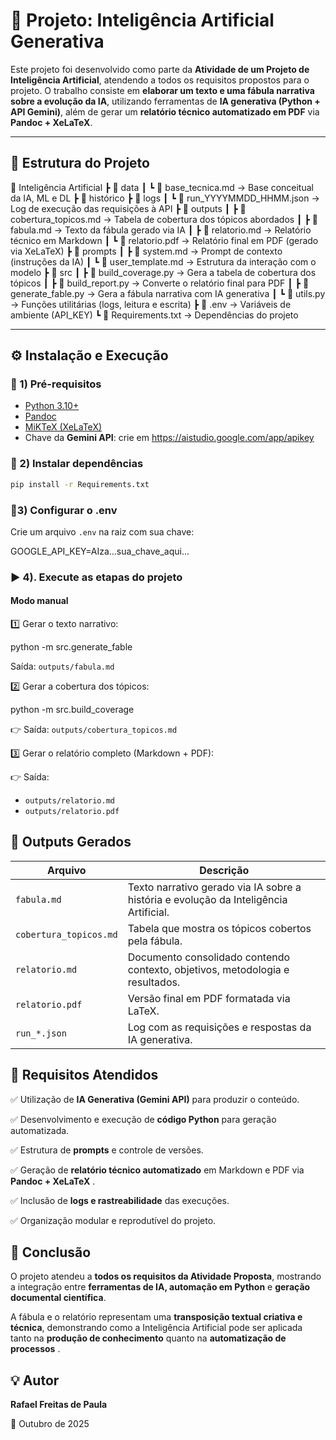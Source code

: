 # 🤖 Projeto: Inteligência Artificial Generativa

Este projeto foi desenvolvido como parte da **Atividade de um Projeto de Inteligência Artificial**, atendendo a todos os requisitos propostos para o projeto.
O trabalho consiste em **elaborar um texto e uma fábula narrativa sobre a evolução da IA**, utilizando ferramentas de **IA generativa (Python + API Gemini)**, além de gerar um **relatório técnico automatizado em PDF** via **Pandoc + XeLaTeX**.

---

## 📁 Estrutura do Projeto

📂 Inteligência Artificial
 ┣ 📂 data
 ┃ ┗ 📄 base_tecnica.md → Base conceitual da IA, ML e DL
 ┣ 📂 histórico
 ┣ 📂 logs
 ┃ ┗ 📄 run_YYYYMMDD_HHMM.json → Log de execução das requisições à API
 ┣ 📂 outputs
 ┃ ┣ 📄 cobertura_topicos.md → Tabela de cobertura dos tópicos abordados
 ┃ ┣ 📄 fabula.md → Texto da fábula gerado via IA
 ┃ ┣ 📄 relatorio.md → Relatório técnico em Markdown
 ┃ ┗ 📄 relatorio.pdf → Relatório final em PDF (gerado via XeLaTeX)
 ┣ 📂 prompts
 ┃ ┣ 📄 system.md → Prompt de contexto (instruções da IA)
 ┃ ┗ 📄 user_template.md → Estrutura da interação com o modelo
 ┣ 📂 src
 ┃ ┣ 📄 build_coverage.py → Gera a tabela de cobertura dos tópicos
 ┃ ┣ 📄 build_report.py → Converte o relatório final para PDF
 ┃ ┣ 📄 generate_fable.py → Gera a fábula narrativa com IA generativa
 ┃ ┗ 📄 utils.py → Funções utilitárias (logs, leitura e escrita)
 ┣ 📄 .env → Variáveis de ambiente (API_KEY)
 ┗ 📄 Requirements.txt → Dependências do projeto

---

## ⚙️ Instalação e Execução

### 🧩 1) Pré-requisitos

- [Python 3.10+](https://www.python.org/downloads/)
- [Pandoc](https://pandoc.org/installing.html)
- [MiKTeX (XeLaTeX)](https://miktex.org/download)
- Chave da **Gemini API**: crie em https://aistudio.google.com/app/apikey

### 🧰 2) Instalar dependências

```bash
pip install -r Requirements.txt
```

### 🔑3) Configurar o .env

Crie um arquivo `.env` na raiz com sua chave:

GOOGLE_API_KEY=AIza...sua_chave_aqui...

### ▶️ 4). Execute as etapas do projeto

#### Modo manual

1️⃣ Gerar o texto narrativo:

python -m src.generate_fable

Saída: `outputs/fabula.md`

2️⃣ Gerar a cobertura dos tópicos:

python -m src.build_coverage

👉 Saída: `outputs/cobertura_topicos.md`

3️⃣ Gerar o relatório completo (Markdown + PDF):

👉 Saída:

* `outputs/relatorio.md`
* `outputs/relatorio.pdf`

## 🧾 Outputs Gerados

| Arquivo                  | Descrição                                                                               |
| ------------------------ | ----------------------------------------------------------------------------------------- |
| `fabula.md`            | Texto narrativo gerado via IA sobre a história e evolução da Inteligência Artificial. |
| `cobertura_topicos.md` | Tabela que mostra os tópicos cobertos pela fábula.                                      |
| `relatorio.md`         | Documento consolidado contendo contexto, objetivos, metodologia e resultados.             |
| `relatorio.pdf`        | Versão final em PDF formatada via LaTeX.                                                 |
| `run_*.json`           | Log com as requisições e respostas da IA generativa.                                    |

## 📘 Requisitos Atendidos

✅ Utilização de **IA Generativa (Gemini API)** para produzir o conteúdo.

✅ Desenvolvimento e execução de **código Python** para geração automatizada.

✅ Estrutura de **prompts** e controle de versões.

✅ Geração de **relatório técnico automatizado** em Markdown e PDF via  **Pandoc + XeLaTeX** .

✅ Inclusão de **logs e rastreabilidade** das execuções.

✅ Organização modular e reprodutível do projeto.

## 🧠 Conclusão

O projeto atendeu a  **todos os requisitos da Atividade Proposta**, mostrando a integração entre **ferramentas de IA, automação em Python** e  **geração documental científica**.

A fábula e o relatório representam uma  **transposição textual criativa e técnica**, demonstrando como a Inteligência Artificial pode ser aplicada tanto na **produção de conhecimento** quanto na  **automatização de processos** .

## 💡 Autor

**Rafael Freitas de Paula**

📅 Outubro de 2025
